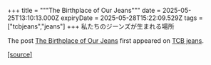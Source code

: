 +++
title = """The Birthplace of Our Jeans"""
date = 2025-05-25T13:10:13.000Z
expiryDate = 2025-05-28T15:22:09.529Z
tags = ["tcbjeans","jeans"]
+++
私たちのジーンズが生まれる場所

The post [The Birthplace of Our Jeans](http://tcbjeans.com/2025/05/25/52534) first appeared on [TCB jeans](http://tcbjeans.com).

[[source]](http://tcbjeans.com/2025/05/25/52534)
